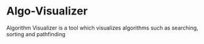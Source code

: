 # Algo-Visualizer
Algorithm Visualizer is a tool which visualizes algorithms such as searching, sorting and pathfinding

